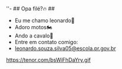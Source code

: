''- ## Opa filé?🔥 ##
- Eu me chamo leonardo🤠
- Adoro motos🏍️
- Ando a cavalo🐎
- Entre em contato comigo:
- leonardo.souza.silva05@escola.pr.gov.br

https://tenor.com/bsWiFhDaYry.gif
